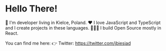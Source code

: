 # Hello There!

👋 I'm developer living in Kielce, Poland.
❤️ I love JavaScript and TypeScript and I create projects in these languages.
🧑🏻‍💻 I build Open Source mostly in React.

You can find me here:
👉 Twitter: https://twitter.com/jbiesiad
